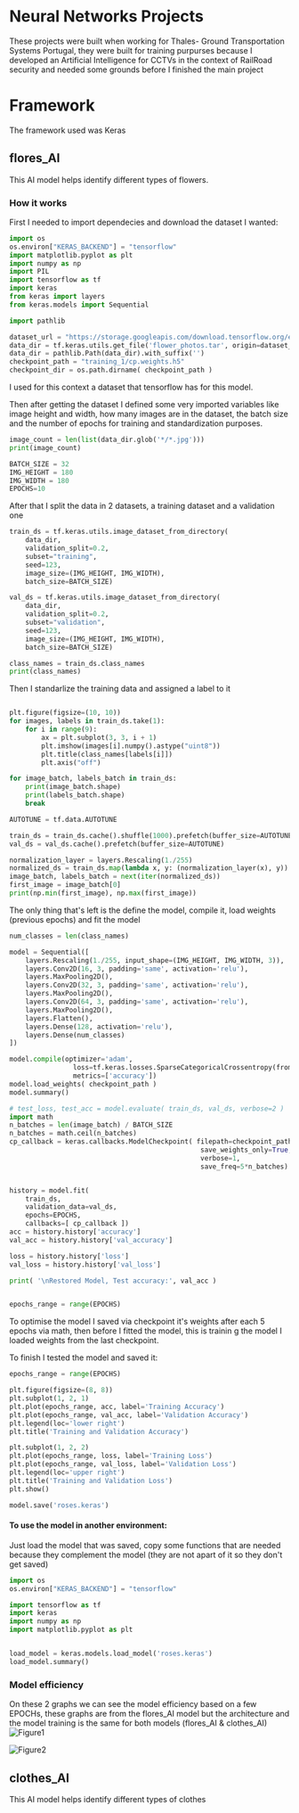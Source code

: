 # Neural Networks Projects
These projects were built when working for Thales- Ground Transportation Systems Portugal, they were built for training purpurses because I developed an Artificial Intelligence for CCTVs in the context of RailRoad security and needed some grounds before I finished the main project

# Framework
The framework used was Keras



## flores_AI
This AI model helps identify different types of flowers.
### How it works
First I needed to import dependecies and download the dataset I wanted:
```python
import os
os.environ["KERAS_BACKEND"] = "tensorflow"
import matplotlib.pyplot as plt
import numpy as np
import PIL
import tensorflow as tf
import keras
from keras import layers
from keras.models import Sequential

import pathlib

dataset_url = "https://storage.googleapis.com/download.tensorflow.org/example_images/flower_photos.tgz"
data_dir = tf.keras.utils.get_file('flower_photos.tar', origin=dataset_url, extract=True)
data_dir = pathlib.Path(data_dir).with_suffix('')
checkpoint_path = "training_1/cp.weights.h5"
checkpoint_dir = os.path.dirname( checkpoint_path )
```
I used for this context a dataset that tensorflow has for this model.

Then after getting the dataset I defined some very imported variables like image height and width, how many images are in the dataset, the batch size and the number of epochs for training and standardization purposes.
```python
image_count = len(list(data_dir.glob('*/*.jpg')))
print(image_count)

BATCH_SIZE = 32
IMG_HEIGHT = 180
IMG_WIDTH = 180
EPOCHS=10
```

After that I split the data in 2 datasets, a training dataset and a validation one
```python
train_ds = tf.keras.utils.image_dataset_from_directory(
    data_dir,
    validation_split=0.2,
    subset="training",
    seed=123,
    image_size=(IMG_HEIGHT, IMG_WIDTH),
    batch_size=BATCH_SIZE)

val_ds = tf.keras.utils.image_dataset_from_directory(
    data_dir,
    validation_split=0.2,
    subset="validation",
    seed=123,
    image_size=(IMG_HEIGHT, IMG_WIDTH),
    batch_size=BATCH_SIZE)

class_names = train_ds.class_names
print(class_names)
```
Then I standarlize the training data and assigned a label to it
```python

plt.figure(figsize=(10, 10))
for images, labels in train_ds.take(1):
    for i in range(9):
        ax = plt.subplot(3, 3, i + 1)
        plt.imshow(images[i].numpy().astype("uint8"))
        plt.title(class_names[labels[i]])
        plt.axis("off") 

for image_batch, labels_batch in train_ds:
    print(image_batch.shape)
    print(labels_batch.shape)
    break

AUTOTUNE = tf.data.AUTOTUNE

train_ds = train_ds.cache().shuffle(1000).prefetch(buffer_size=AUTOTUNE)
val_ds = val_ds.cache().prefetch(buffer_size=AUTOTUNE)

normalization_layer = layers.Rescaling(1./255)
normalized_ds = train_ds.map(lambda x, y: (normalization_layer(x), y))
image_batch, labels_batch = next(iter(normalized_ds))
first_image = image_batch[0]
print(np.min(first_image), np.max(first_image))
```
The only thing that's left is the define the model, compile it, load weights (previous epochs) and fit the model
```python
num_classes = len(class_names)

model = Sequential([
    layers.Rescaling(1./255, input_shape=(IMG_HEIGHT, IMG_WIDTH, 3)),
    layers.Conv2D(16, 3, padding='same', activation='relu'),
    layers.MaxPooling2D(),
    layers.Conv2D(32, 3, padding='same', activation='relu'),
    layers.MaxPooling2D(),
    layers.Conv2D(64, 3, padding='same', activation='relu'),
    layers.MaxPooling2D(),
    layers.Flatten(),
    layers.Dense(128, activation='relu'),
    layers.Dense(num_classes)
])

model.compile(optimizer='adam',
                loss=tf.keras.losses.SparseCategoricalCrossentropy(from_logits=True),
                metrics=['accuracy'])
model.load_weights( checkpoint_path )
model.summary()

# test_loss, test_acc = model.evaluate( train_ds, val_ds, verbose=2 )
import math
n_batches = len(image_batch) / BATCH_SIZE
n_batches = math.ceil(n_batches)
cp_callback = keras.callbacks.ModelCheckpoint( filepath=checkpoint_path,
                                                save_weights_only=True,
                                                verbose=1,
                                                save_freq=5*n_batches)


history = model.fit(
    train_ds,
    validation_data=val_ds,
    epochs=EPOCHS,
    callbacks=[ cp_callback ])
acc = history.history['accuracy']
val_acc = history.history['val_accuracy']

loss = history.history['loss']
val_loss = history.history['val_loss']

print( '\nRestored Model, Test accuracy:', val_acc )


epochs_range = range(EPOCHS)
```
To optimise the model I saved via checkpoint it's weights after each 5 epochs via math, then before I fitted the model, this is trainin g the model I loaded weights from the last checkpoint.

To finish I tested the model and saved it:
```python
epochs_range = range(EPOCHS)

plt.figure(figsize=(8, 8))
plt.subplot(1, 2, 1)
plt.plot(epochs_range, acc, label='Training Accuracy')
plt.plot(epochs_range, val_acc, label='Validation Accuracy')
plt.legend(loc='lower right')
plt.title('Training and Validation Accuracy')

plt.subplot(1, 2, 2)
plt.plot(epochs_range, loss, label='Training Loss')
plt.plot(epochs_range, val_loss, label='Validation Loss')
plt.legend(loc='upper right')
plt.title('Training and Validation Loss')
plt.show()

model.save('roses.keras')
```
#### To use the model in another environment:
Just load the model that was saved, copy some functions that are needed because they complement the model (they are not apart of it so they don't get saved) 
```python
import os
os.environ["KERAS_BACKEND"] = "tensorflow"

import tensorflow as tf
import keras
import numpy as np
import matplotlib.pyplot as plt


load_model = keras.models.load_model('roses.keras')
load_model.summary()
```
### Model efficiency
On these 2 graphs we can see the model efficiency based on a few EPOCHs, these graphs are from the flores_AI model but the architecture and the model training is the same for both models (flores_AI & clothes_AI)
![Figure1](https://github.com/Bolofofopt/Public_Projects/assets/145719526/6a4008d2-d820-4bce-8ead-59df74d2c6d3)

![Figure2](https://github.com/Bolofofopt/Public_Projects/assets/145719526/c52c3071-419f-4a6b-aa29-f27fc0761d22)


## clothes_AI
This AI model helps identify different types of clothes




